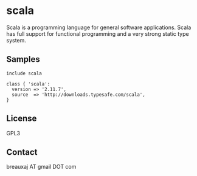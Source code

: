 scala
=====

Scala is a programming language for general software applications. Scala has
full support for functional programming and a very strong static type system.

Samples
-------
```
include scala
```
```
class { 'scala':
  version => '2.11.7',
  source  => 'http://downloads.typesafe.com/scala',
}
```

License
-------
GPL3

Contact
-------
breauxaj AT gmail DOT com